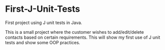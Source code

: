 # First-J-Unit-Tests
First project using J unit tests in Java. 

This is a small project where the customer wishes to add/edit/delete contacts based on certain requirements.
This will show my first use of J unit tests and show some OOP practices.
